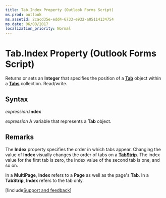 ```yaml
---
title: Tab.Index Property (Outlook Forms Script)
ms.prod: outlook
ms.assetid: 2cacd35e-edd4-6733-e932-a05114134754
ms.date: 06/08/2017
localization_priority: Normal
---
```



# Tab.Index Property (Outlook Forms Script)

Returns or sets an  **Integer** that specifies the position of a **[Tab](Outlook.tab.md)** object within a **[Tabs](Outlook.tabs.md)** collection. Read/write.


## Syntax

_expression_.**Index**

_expression_ A variable that represents a **Tab** object.


## Remarks

The  **Index** property specifies the order in which tabs appear. Changing the value of **Index** visually changes the order of tabs on a **[TabStrip](Outlook.tabstrip.md)**. The index value for the first tab is zero, the index value of the second tab is one, and so on.

In a **MultiPage**,  **Index** refers to a **Page** as well as the page's **Tab**. In a **TabStrip**,  **Index** refers to the tab only.

[!include[Support and feedback](~/includes/feedback-boilerplate.md)]